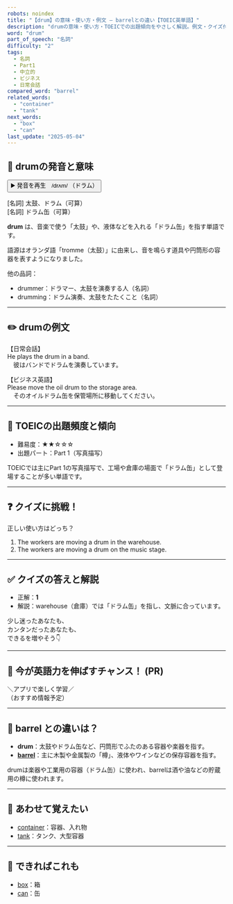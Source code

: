 ```yaml
---
robots: noindex
title: "【drum】の意味・使い方・例文 ― barrelとの違い【TOEIC英単語】"
description: "drumの意味・使い方・TOEICでの出題傾向をやさしく解説。例文・クイズ付きでbarrelとの違いもわかりやすく学べます。"
word: "drum"
part_of_speech: "名詞"
difficulty: "2"
tags:
  - 名詞
  - Part1
  - 中立的
  - ビジネス
  - 日常会話
compared_word: "barrel"
related_words:
  - "container"
  - "tank"
next_words:
  - "box"
  - "can"
last_update: "2025-05-04"
---
```


## 🔰 drumの発音と意味

<button class="play-audio" onclick="playTTS('drum')">
  <span class="play-audio-main">
    ▶️ 発音を再生　/drʌm/
  </span>
  <span class="play-audio-sub">
    （ドラム）
  </span>
</button>

[名詞] 太鼓、ドラム（可算）  
[名詞] ドラム缶（可算）

**drum** は、音楽で使う「太鼓」や、液体などを入れる「ドラム缶」を指す単語です。

語源はオランダ語「tromme（太鼓）」に由来し、音を鳴らす道具や円筒形の容器を表すようになりました。

他の品詞：  
- drummer：ドラマー、太鼓を演奏する人（名詞）
- drumming：ドラム演奏、太鼓をたたくこと（名詞）

---

## ✏️ drumの例文

【日常会話】  
He plays the drum in a band.  
　彼はバンドでドラムを演奏しています。

【ビジネス英語】  
Please move the oil drum to the storage area.  
　そのオイルドラム缶を保管場所に移動してください。

---

## 🎯 TOEICの出題頻度と傾向

- 難易度：★★☆☆☆
- 出題パート：Part 1（写真描写）

TOEICでは主にPart 1の写真描写で、工場や倉庫の場面で「ドラム缶」として登場することが多い単語です。

---

## ❓ クイズに挑戦！

正しい使い方はどっち？

1. The workers are moving a drum in the warehouse.  
2. The workers are moving a drum on the music stage.

---

## ✅ クイズの答えと解説

- 正解：**1**
- 解説：warehouse（倉庫）では「ドラム缶」を指し、文脈に合っています。

少し迷ったあなたも、  
カンタンだったあなたも、  
できるを増やそう👇️

---

## 🚀 今が英語力を伸ばすチャンス！ (PR)

<div class="info-center">
＼アプリで楽しく学習／<br>  
（おすすめ情報予定）
</div>

---

## 🤔  barrel との違いは？

- **drum**：太鼓やドラム缶など、円筒形でふたのある容器や楽器を指す。
- **[barrel](/word/barrel)**：主に木製や金属製の「樽」、液体やワインなどの保存容器を指す。

drumは楽器や工業用の容器（ドラム缶）に使われ、barrelは酒や油などの貯蔵用の樽に使われます。

---

## 🧩 あわせて覚えたい

- [container](/word/container)：容器、入れ物
- [tank](/word/tank)：タンク、大型容器

---

## 📖 できればこれも

- [box](/word/box)：箱
- [can](/word/can)：缶

<!-- cvid: aid24_bid16 -->
